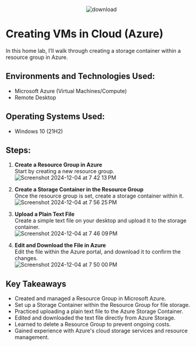 <p align="center">
  <img src="https://github.com/user-attachments/assets/dd7ebcb5-e989-435d-acb9-73fe442c4cb7" alt="download">
</p>

# Creating VMs in Cloud (Azure)

In this home lab, I’ll walk through creating a storage container within a resource group in Azure.

## Environments and Technologies Used:
- Microsoft Azure (Virtual Machines/Compute)
- Remote Desktop

## Operating Systems Used:
- Windows 10 (21H2)

## Steps:

1. **Create a Resource Group in Azure**  
   Start by creating a new resource group.
   ![Screenshot 2024-12-04 at 7 42 13 PM](https://github.com/user-attachments/assets/fdc0c6a9-2731-4d1a-a87b-2ddc4508ba17)

3. **Create a Storage Container in the Resource Group**  
   Once the resource group is set, create a storage container within it.
   ![Screenshot 2024-12-04 at 7 56 25 PM](https://github.com/user-attachments/assets/7c96b7ca-ddb2-4e52-a12d-9a60be5c3988)

5. **Upload a Plain Text File**  
   Create a simple text file on your desktop and upload it to the storage container.  
   ![Screenshot 2024-12-04 at 7 46 09 PM](https://github.com/user-attachments/assets/cb9bc9bf-3dbb-498b-9cf4-a57690d005c6)


6. **Edit and Download the File in Azure**  
   Edit the file within the Azure portal, and download it to confirm the changes.  
   ![Screenshot 2024-12-04 at 7 50 00 PM](https://github.com/user-attachments/assets/ae49920c-1d63-41d1-bfaa-27ba710627ed)



## Key Takeaways

- Created and managed a Resource Group in Microsoft Azure.
- Set up a Storage Container within the Resource Group for file storage.
- Practiced uploading a plain text file to the Azure Storage Container.
- Edited and downloaded the text file directly from Azure Storage.
- Learned to delete a Resource Group to prevent ongoing costs.
- Gained experience with Azure's cloud storage services and resource management.
